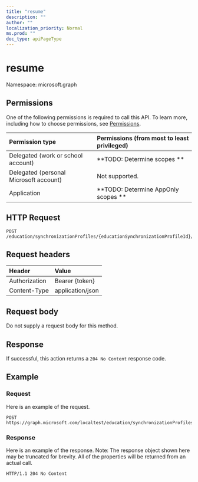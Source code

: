 ```yaml
---
title: "resume"
description: ""
author: ""
localization_priority: Normal
ms.prod: ""
doc_type: apiPageType
---
```


# resume

Namespace: microsoft.graph



## Permissions
One of the following permissions is required to call this API. To learn more, including how to choose permissions, see [Permissions](/concepts/permissions-reference.md).

|Permission type|Permissions (from most to least privileged)|
|:---|:---|
|Delegated (work or school account)|**TODO: Determine scopes **|
|Delegated (personal Microsoft account)|Not supported.|
|Application|**TODO: Determine AppOnly scopes **|

## HTTP Request
<!-- {
  "blockType": "ignored"
}
-->
``` http
POST /education/synchronizationProfiles/{educationSynchronizationProfileId}/resume
```

## Request headers
|Header|Value|
|:---|:---|
|Authorization|Bearer {token}|
|Content-Type|application/json|

## Request body
Do not supply a request body for this method.

## Response
If successful, this action returns a `204 No Content` response code.

## Example

### Request
Here is an example of the request.
<!-- {
  "blockType": "request",
  "name": "educationsynchronizationprofile_resume"
}
-->
``` http
POST https://graph.microsoft.com/localtest/education/synchronizationProfiles/{educationSynchronizationProfileId}/resume
```

### Response
Here is an example of the response. Note: The response object shown here may be truncated for brevity. All of the properties will be returned from an actual call.
<!-- {
  "blockType": "response",
  "truncated": true
}
-->
``` http
HTTP/1.1 204 No Content
```

